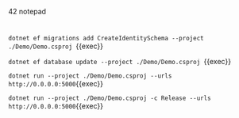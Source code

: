    42  notepad
   #

`dotnet ef migrations add CreateIdentitySchema --project ./Demo/Demo.csproj `{{exec}}

`dotnet ef database update --project ./Demo/Demo.csproj `{{exec}}

`dotnet run --project ./Demo/Demo.csproj --urls http://0.0.0.0:5000`{{exec}}

`dotnet run --project ./Demo/Demo.csproj -c Release --urls http://0.0.0.0:5000`{{exec}}

